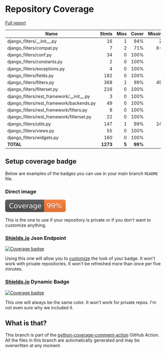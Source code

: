 # Repository Coverage

[Full report](https://htmlpreview.github.io/?https://github.com/Pradhvan/django-filter/blob/python-coverage-comment-action-data/htmlcov/index.html)

| Name                                            |    Stmts |     Miss |   Cover |   Missing |
|------------------------------------------------ | -------: | -------: | ------: | --------: |
| django\_filters/\_\_init\_\_.py                 |       16 |        1 |     94% |        27 |
| django\_filters/compat.py                       |        7 |        2 |     71% |       6-7 |
| django\_filters/conf.py                         |       34 |        0 |    100% |           |
| django\_filters/constants.py                    |        2 |        0 |    100% |           |
| django\_filters/exceptions.py                   |        4 |        0 |    100% |           |
| django\_filters/fields.py                       |      182 |        0 |    100% |           |
| django\_filters/filters.py                      |      368 |        1 |     99% |       494 |
| django\_filters/filterset.py                    |      216 |        0 |    100% |           |
| django\_filters/rest\_framework/\_\_init\_\_.py |        3 |        0 |    100% |           |
| django\_filters/rest\_framework/backends.py     |       49 |        0 |    100% |           |
| django\_filters/rest\_framework/filters.py      |        8 |        0 |    100% |           |
| django\_filters/rest\_framework/filterset.py    |       22 |        0 |    100% |           |
| django\_filters/utils.py                        |      147 |        1 |     99% |       242 |
| django\_filters/views.py                        |       55 |        0 |    100% |           |
| django\_filters/widgets.py                      |      160 |        0 |    100% |           |
|                                       **TOTAL** | **1273** |    **5** | **99%** |           |


## Setup coverage badge

Below are examples of the badges you can use in your main branch `README` file.

### Direct image

[![Coverage badge](https://raw.githubusercontent.com/Pradhvan/django-filter/python-coverage-comment-action-data/badge.svg)](https://htmlpreview.github.io/?https://github.com/Pradhvan/django-filter/blob/python-coverage-comment-action-data/htmlcov/index.html)

This is the one to use if your repository is private or if you don't want to customize anything.

### [Shields.io](https://shields.io) Json Endpoint

[![Coverage badge](https://img.shields.io/endpoint?url=https://raw.githubusercontent.com/Pradhvan/django-filter/python-coverage-comment-action-data/endpoint.json)](https://htmlpreview.github.io/?https://github.com/Pradhvan/django-filter/blob/python-coverage-comment-action-data/htmlcov/index.html)

Using this one will allow you to [customize](https://shields.io/endpoint) the look of your badge.
It won't work with private repositories. It won't be refreshed more than once per five minutes.

### [Shields.io](https://shields.io) Dynamic Badge

[![Coverage badge](https://img.shields.io/badge/dynamic/json?color=brightgreen&label=coverage&query=%24.message&url=https%3A%2F%2Fraw.githubusercontent.com%2FPradhvan%2Fdjango-filter%2Fpython-coverage-comment-action-data%2Fendpoint.json)](https://htmlpreview.github.io/?https://github.com/Pradhvan/django-filter/blob/python-coverage-comment-action-data/htmlcov/index.html)

This one will always be the same color. It won't work for private repos. I'm not even sure why we included it.

## What is that?

This branch is part of the
[python-coverage-comment-action](https://github.com/marketplace/actions/python-coverage-comment)
GitHub Action. All the files in this branch are automatically generated and may be
overwritten at any moment.